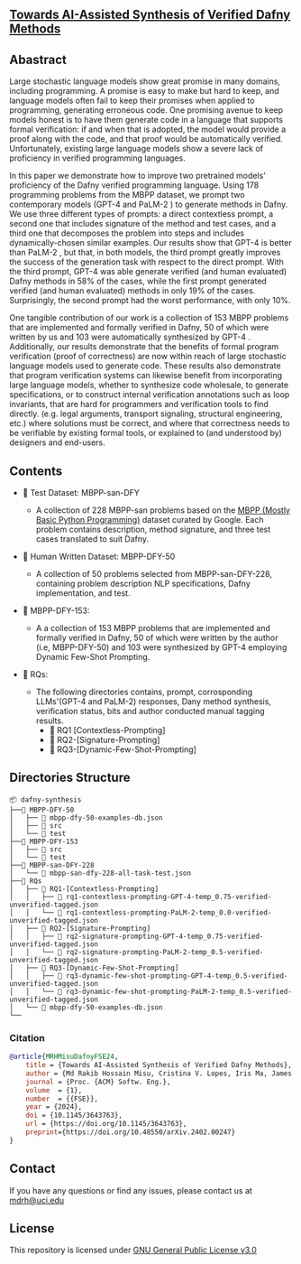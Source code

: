 
## [Towards AI-Assisted Synthesis of Verified Dafny Methods](https://arxiv.org/abs/2402.00247)

## Abastract
Large stochastic language models show great promise in many domains, including programming. A promise is easy to make but hard to keep, and language models often fail to keep their promises when applied to programming, generating erroneous code. One promising avenue to keep models honest is to have them generate code in a language that supports formal verification: if and when that is adopted, the model would provide a proof along with the code, and that proof would be automatically verified. Unfortunately, existing large language models show a severe lack of proficiency in verified programming languages. 

In this paper we demonstrate how to improve two pretrained models’ proficiency of the Dafny verified programming language. Using 178 programming problems from the MBPP dataset, we prompt two contemporary models (GPT-4 and PaLM-2 ) to generate methods in Dafny. We use three different types of prompts: a direct contextless prompt, a second one that includes signature of the method and test cases, and a third one that decomposes the problem into steps and includes dynamically-chosen similar examples. Our results show that GPT-4 is better than PaLM-2 , but that, in both models, the third prompt greatly improves the success of the generation task with respect to the direct prompt. With the third prompt, GPT-4 was able generate verified (and human evaluated) Dafny methods in 58% of the cases, while the first prompt generated verified (and human evaluated) methods in only 19% of the cases. Surprisingly, the second prompt had the worst performance, with only 10%. 

One tangible contribution of our work is a collection of 153 MBPP problems that are implemented and formally verified in Dafny, 50 of which were written by us and 103 were automatically synthesized by GPT-4 . Additionally, our results demonstrate that the benefits of formal program verification (proof of correctness) are now within reach of large stochastic language models used to generate code. These results also demonstrate that program verification systems can likewise benefit from incorporating large language models, whether to synthesize code wholesale, to generate specifications, or to construct internal verification annotations such as loop invariants, that are hard for programmers and verification tools to find directly. (e.g. legal arguments, transport signaling, structural engineering, etc.) where solutions must be correct, and where that correctness needs to be verifiable by existing formal tools, or explained to (and understood by) designers and end-users.

## Contents
- 📂 Test Dataset: MBPP-san-DFY
  - A collection of 228 MBPP-san problems based on the [MBPP (Mostly Basic Python
Programming)](https://github.com/google-research/google-research/tree/master/mbpp) dataset curated by Google. Each problem contains description,
method signature, and three test cases translated to suit Dafny.

- 📂  Human Written Dataset: MBPP-DFY-50
  - A collection of 50 problems selected from MBPP-san-DFY-228, containing problem description NLP specifications, Dafny implementation, and test.
  
- 📂 MBPP-DFY-153:
  -  A a collection of 153 MBPP problems that are implemented and formally verified in Dafny, 50 of which were written by the author (i.e, MBPP-DFY-50) and 103 were synthesized by GPT-4 employing Dynamic Few-Shot Prompting.

- 📂 RQs:
  - The following directories contains, prompt, corrosponding LLMs'(GPT-4 and PaLM-2) responses, Dany method synthesis, verification status, bits and author conducted manual tagging results.
    - 📂 RQ1 [Contextless-Prompting]
    - 📂 RQ2-[Signature-Prompting]
    - 📂 RQ3-[Dynamic-Few-Shot-Prompting]

## Directories Structure
```
📦 dafny-synthesis
├──📂 MBPP-DFY-50
│   ├── 📜 mbpp-dfy-50-examples-db.json
│   ├── 📂 src
│   └── 📂 test
├──📂 MBPP-DFY-153
│   ├── 📂 src
│   └── 📂 test
├──📂 MBPP-san-DFY-228
│   └── 📜 mbpp-san-dfy-228-all-task-test.json
├──📂 RQs
│   ├── 📂 RQ1-[Contextless-Prompting]
│   │   ├── 📜 rq1-contextless-prompting-GPT-4-temp_0.75-verified-unverified-tagged.json
│   │   └── 📜 rq1-contextless-prompting-PaLM-2-temp_0.0-verified-unverified-tagged.json
│   ├── 📂 RQ2-[Signature-Prompting]
│   │   ├── 📜 rq2-signature-prompting-GPT-4-temp_0.75-verified-unverified-tagged.json
│   │   └── 📜 rq2-signature-prompting-PaLM-2-temp_0.5-verified-unverified-tagged.json
│   ├── 📂 RQ3-[Dynamic-Few-Shot-Prompting]
│   │   ├── 📜 rq3-dynamic-few-shot-prompting-GPT-4-temp_0.5-verified-unverified-tagged.json
│   │   └── 📜 rq3-dynamic-few-shot-prompting-PaLM-2-temp_0.5-verified-unverified-tagged.json
│   └── 📜 mbpp-dfy-50-examples-db.json
└──
````

### Citation
```bibtex
@article{MRHMisuDafnyFSE24,
    title = {Towards AI-Assisted Synthesis of Verified Dafny Methods},
    author = {Md Rakib Hossain Misu, Cristina V. Lopes, Iris Ma, James Noble},
    journal = {Proc. {ACM} Softw. Eng.},
    volume  = {1},
    number  = {{FSE}},
    year = {2024},
    doi = {10.1145/3643763},
    url = {https://doi.org/10.1145/3643763},
    preprint={https://doi.org/10.48550/arXiv.2402.00247}
}
```

## Contact
If you have any questions or find any issues, please contact us at [mdrh@uci.edu](mailto:mdrh@uci.edu)

## License
This repository is licensed under [GNU General Public License v3.0](LICENSE)